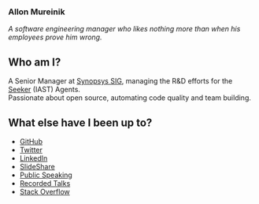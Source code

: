 ### Allon Mureinik

*A software engineering manager who likes nothing more than when his employees prove him wrong.*

## Who am I?
A Senior Manager at [Synopsys SIG](https://www.synopsys.com/software-integrity.html), managing the R&D efforts for the [Seeker](https://www.synopsys.com/software-integrity/security-testing/interactive-application-security-testing.html) (IAST) Agents. <br/>
Passionate about open source, automating code quality and team building.

## What else have I been up to?
- [GitHub](https://github.com/mureinik)
- [Twitter](https://twitter.com/mureinik)
- [LinkedIn](https://www.linkedin.com/in/mureinik/)
- [SlideShare](https://www.slideshare.net/AllonMureinik)
- [Public Speaking](./public_speaking.md)
- [Recorded Talks](https://www.youtube.com/playlist?list=PL1nvafMwjHaDkO-1yyJ4PlJiutiMQyztA)
- [Stack Overflow](https://stackoverflow.com/users/2422776/mureinik)

